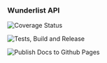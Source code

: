 ### Wunderlist API


![Coverage Status](https://coveralls.io/repos/github/felipesousa/wunderlist-api/badge.svg?branch=develop)

![Tests, Build and Release](https://github.com/felipesousa/wunderlist-api/workflows/Workflow%20-%20Tests,%20Docs,%20Coverage,%20Build%20and%20Release/badge.svg)

 ![Publish Docs to Github Pages](https://github.com/felipesousa/wunderlist-api/workflows/Publish%20Docs%20to%20Github%20Pages/badge.svg?branch=develop)